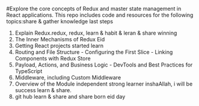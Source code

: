 #Explore the core concepts of Redux and master state management in React applications. This repo includes code and resources for the following topics:share & gather knowledge last steps

1. Explain Redux.redux, redux, learn & habit & leran & share winning
2. The Inner Mechanisms of Redux Eid
3. Getting React projects started learn
4. Routing and File Structure - Configuring the First Slice - Linking Components with Redux Store
5. Payload, Actions, and Business Logic - DevTools and Best Practices for TypeScript
6. Middleware, including Custom Middleware
7. Overview of the Module independent strong learner inshaAllah, i will be success learn & share.
8. git hub learn & share and share born eid day
